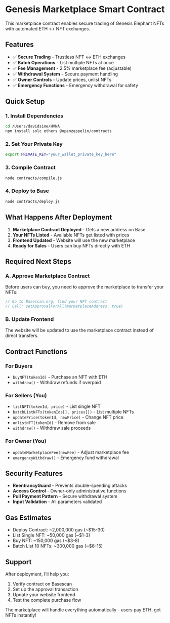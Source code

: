 # Genesis Marketplace Smart Contract

This marketplace contract enables secure trading of Genesis Elephant NFTs with automated ETH ↔ NFT exchanges.

## Features

- ✅ **Secure Trading** - Trustless NFT ↔ ETH exchanges
- ✅ **Batch Operations** - List multiple NFTs at once
- ✅ **Fee Management** - 2.5% marketplace fee (adjustable)
- ✅ **Withdrawal System** - Secure payment handling
- ✅ **Owner Controls** - Update prices, unlist NFTs
- ✅ **Emergency Functions** - Emergency withdrawal for safety

## Quick Setup

### 1. Install Dependencies
```bash
cd /Users/davidsime/HVNA
npm install solc ethers @openzeppelin/contracts
```

### 2. Set Your Private Key
```bash
export PRIVATE_KEY="your_wallet_private_key_here"
```

### 3. Compile Contract
```bash
node contracts/compile.js
```

### 4. Deploy to Base
```bash
node contracts/deploy.js
```

## What Happens After Deployment

1. **Marketplace Contract Deployed** - Gets a new address on Base
2. **Your NFTs Listed** - Available NFTs get listed with prices
3. **Frontend Updated** - Website will use the new marketplace
4. **Ready for Sales** - Users can buy NFTs directly with ETH

## Required Next Steps

### A. Approve Marketplace Contract
Before users can buy, you need to approve the marketplace to transfer your NFTs:

```javascript
// Go to Basescan.org, find your NFT contract
// Call: setApprovalForAll(marketplaceAddress, true)
```

### B. Update Frontend
The website will be updated to use the marketplace contract instead of direct transfers.

## Contract Functions

### For Buyers
- `buyNFT(tokenId)` - Purchase an NFT with ETH
- `withdraw()` - Withdraw refunds if overpaid

### For Sellers (You)
- `listNFT(tokenId, price)` - List single NFT
- `batchListNFTs(tokenIds[], prices[])` - List multiple NFTs
- `updatePrice(tokenId, newPrice)` - Change NFT price
- `unlistNFT(tokenId)` - Remove from sale
- `withdraw()` - Withdraw sale proceeds

### For Owner (You)
- `updateMarketplaceFee(newFee)` - Adjust marketplace fee
- `emergencyWithdraw()` - Emergency fund withdrawal

## Security Features

- **ReentrancyGuard** - Prevents double-spending attacks
- **Access Control** - Owner-only administrative functions
- **Pull Payment Pattern** - Secure withdrawal system
- **Input Validation** - All parameters validated

## Gas Estimates

- Deploy Contract: ~2,000,000 gas (~$15-30)
- List Single NFT: ~50,000 gas (~$1-3)
- Buy NFT: ~150,000 gas (~$3-8)
- Batch List 10 NFTs: ~300,000 gas (~$6-15)

## Support

After deployment, I'll help you:
1. Verify contract on Basescan
2. Set up the approval transaction
3. Update your website frontend
4. Test the complete purchase flow

The marketplace will handle everything automatically - users pay ETH, get NFTs instantly!